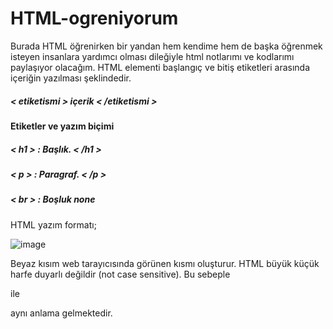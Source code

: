 # HTML-ogreniyorum
Burada HTML öğrenirken bir yandan hem kendime hem de başka öğrenmek isteyen insanlara yardımcı olması dileğiyle html notlarımı ve kodlarımı paylaşıyor olacağım.
HTML elementi başlangıç ve bitiş etiketleri arasında içeriğin yazılması şeklindedir.
##### < etiketismi > içerik < /etiketismi >

#### Etiketler ve yazım biçimi
##### < h1 > : Başlık.    < /h1 >
##### < p >  : Paragraf.  < /p > 
##### < br > : Boşluk     none

HTML yazım formatı;

![image](https://user-images.githubusercontent.com/99764271/193239707-f7794c8d-5082-49f1-8ba4-12ee7091be3e.png)

Beyaz kısım web tarayıcısında görünen kısmı oluşturur.
HTML büyük küçük harfe duyarlı değildir (not case sensitive). Bu sebeple <P> ile <p> aynı anlama gelmektedir.
